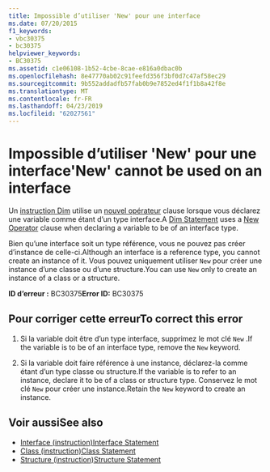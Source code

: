 ```yaml
---
title: Impossible d’utiliser 'New' pour une interface
ms.date: 07/20/2015
f1_keywords:
- vbc30375
- bc30375
helpviewer_keywords:
- BC30375
ms.assetid: c1e06108-1b52-4cbe-8cae-e816a0dbac0b
ms.openlocfilehash: 8e47770ab02c91feefd356f3bf0d7c47af58ec29
ms.sourcegitcommit: 9b552addadfb57fab0b9e7852ed4f1f1b8a42f8e
ms.translationtype: MT
ms.contentlocale: fr-FR
ms.lasthandoff: 04/23/2019
ms.locfileid: "62027561"
---
```

# <a name="new-cannot-be-used-on-an-interface"></a><span data-ttu-id="37cf2-102">Impossible d’utiliser 'New' pour une interface</span><span class="sxs-lookup"><span data-stu-id="37cf2-102">'New' cannot be used on an interface</span></span>
<span data-ttu-id="37cf2-103">Un [instruction Dim](../../visual-basic/language-reference/statements/dim-statement.md) utilise un [nouvel opérateur](../../visual-basic/language-reference/operators/new-operator.md) clause lorsque vous déclarez une variable comme étant d’un type interface.</span><span class="sxs-lookup"><span data-stu-id="37cf2-103">A [Dim Statement](../../visual-basic/language-reference/statements/dim-statement.md) uses a [New Operator](../../visual-basic/language-reference/operators/new-operator.md) clause when declaring a variable to be of an interface type.</span></span>  
  
 <span data-ttu-id="37cf2-104">Bien qu’une interface soit un type référence, vous ne pouvez pas créer d’instance de celle-ci.</span><span class="sxs-lookup"><span data-stu-id="37cf2-104">Although an interface is a reference type, you cannot create an instance of it.</span></span> <span data-ttu-id="37cf2-105">Vous pouvez uniquement utiliser `New` pour créer une instance d’une classe ou d’une structure.</span><span class="sxs-lookup"><span data-stu-id="37cf2-105">You can use `New` only to create an instance of a class or a structure.</span></span>  
  
 <span data-ttu-id="37cf2-106">**ID d’erreur :** BC30375</span><span class="sxs-lookup"><span data-stu-id="37cf2-106">**Error ID:** BC30375</span></span>  
  
## <a name="to-correct-this-error"></a><span data-ttu-id="37cf2-107">Pour corriger cette erreur</span><span class="sxs-lookup"><span data-stu-id="37cf2-107">To correct this error</span></span>  
  
1. <span data-ttu-id="37cf2-108">Si la variable doit être d’un type interface, supprimez le mot clé `New` .</span><span class="sxs-lookup"><span data-stu-id="37cf2-108">If the variable is to be of an interface type, remove the `New` keyword.</span></span>  
  
2. <span data-ttu-id="37cf2-109">Si la variable doit faire référence à une instance, déclarez-la comme étant d’un type classe ou structure.</span><span class="sxs-lookup"><span data-stu-id="37cf2-109">If the variable is to refer to an instance, declare it to be of a class or structure type.</span></span> <span data-ttu-id="37cf2-110">Conservez le mot clé `New` pour créer une instance.</span><span class="sxs-lookup"><span data-stu-id="37cf2-110">Retain the `New` keyword to create an instance.</span></span>  
  
## <a name="see-also"></a><span data-ttu-id="37cf2-111">Voir aussi</span><span class="sxs-lookup"><span data-stu-id="37cf2-111">See also</span></span>

- [<span data-ttu-id="37cf2-112">Interface (instruction)</span><span class="sxs-lookup"><span data-stu-id="37cf2-112">Interface Statement</span></span>](../../visual-basic/language-reference/statements/interface-statement.md)
- [<span data-ttu-id="37cf2-113">Class (instruction)</span><span class="sxs-lookup"><span data-stu-id="37cf2-113">Class Statement</span></span>](../../visual-basic/language-reference/statements/class-statement.md)
- [<span data-ttu-id="37cf2-114">Structure (instruction)</span><span class="sxs-lookup"><span data-stu-id="37cf2-114">Structure Statement</span></span>](../../visual-basic/language-reference/statements/structure-statement.md)
